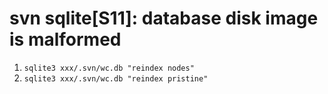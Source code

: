 # svn sqlite\[S11\]: database disk image is malformed

1. `sqlite3 xxx/.svn/wc.db "reindex nodes"`
2. `sqlite3 xxx/.svn/wc.db "reindex pristine"`

